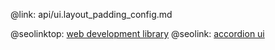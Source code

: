 @link: api/ui.layout_padding_config.md

@seolinktop: [web development library](https://webix.com)
@seolink: [accordion ui](https://webix.com/widget/accordion/)